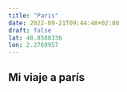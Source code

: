 ```yaml
---
title: "Paris"
date: 2022-09-21T09:44:48+02:00
draft: false
lat: 48.8588336
lon: 2.2769957
---
```


## Mi viaje a parís


